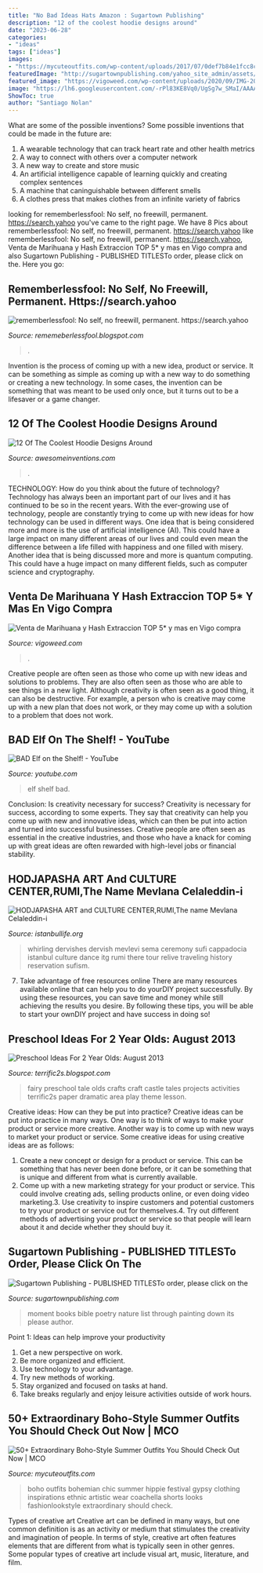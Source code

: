 ```yaml
---
title: "No Bad Ideas Hats Amazon : Sugartown Publishing"
description: "12 of the coolest hoodie designs around"
date: "2023-06-28"
categories:
- "ideas"
tags: ["ideas"]
images:
- "https://mycuteoutfits.com/wp-content/uploads/2017/07/0def7b84e1fcc8c29d3c6d15a2d055be.jpg"
featuredImage: "http://sugartownpublishing.com/yahoo_site_admin/assets/images/It_Lasts_a_Moment_Horse_Final_Cover.336114602_std.jpg"
featured_image: "https://vigoweed.com/wp-content/uploads/2020/09/IMG-20200728-WA0040.jpg"
image: "https://lh6.googleusercontent.com/-rPl83KE8Vq0/UgSg7w_SMaI/AAAAAAAAEDY/2ry14dmwHlQ/s640/blogger-image-140077300.jpg"
ShowToc: true
author: "Santiago Nolan"
---
```



What are some of the possible inventions?
Some possible inventions that could be made in the future are: 
1. A wearable technology that can track heart rate and other health metrics 
2. A way to connect with others over a computer network 
3. A new way to create and store music 
4. An artificial intelligence capable of learning quickly and creating complex sentences 
5. A machine that caninguishable between different smells 
6. A clothes press that makes clothes from an infinite variety of fabrics 

	

		
looking for rememberlessfool: No self, no freewill, permanent. https://search.yahoo you've came to the right page. We have 8 Pics about rememberlessfool: No self, no freewill, permanent. https://search.yahoo like rememberlessfool: No self, no freewill, permanent. https://search.yahoo, Venta de Marihuana y Hash Extraccion TOP 5* y mas en Vigo compra and also Sugartown Publishing - PUBLISHED TITLESTo order, please click on the. Here you go:
		
    
## Rememberlessfool: No Self, No Freewill, Permanent. Https://search.yahoo

<img loading=lazy src="https://1.bp.blogspot.com/-PFsnpVk_dL4/XkHvB3dar8I/AAAAAAAAclA/aPQLMYwuSbw5uON040Q9_DEqwhYK1e8CACLcBGAsYHQ/s1600/Untitled430.png" onerror="this.onerror=null;this.src='https://tse1.mm.bing.net/th?id=OIP.O7__VeO_Iysmd6yZRBpOqgHaEK&amp;pid=15.1';" alt="rememberlessfool: No self, no freewill, permanent. https://search.yahoo">

_Source: rememeberlessfool.blogspot.com_

>. 

	

Invention is the process of coming up with a new idea, product or service. It can be something as simple as coming up with a new way to do something or creating a new technology. In some cases, the invention can be something that was meant to be used only once, but it turns out to be a lifesaver or a game changer.

    
## 12 Of The Coolest Hoodie Designs Around

<img loading=lazy src="https://www.awesomeinventions.com/wp-content/uploads/2015/09/hoodie-oct.jpg" onerror="this.onerror=null;this.src='https://tse2.mm.bing.net/th?id=OIP.ZjeStz1BB_9XS0mgk23wqgHaHH&amp;pid=15.1';" alt="12 Of The Coolest Hoodie Designs Around">

_Source: awesomeinventions.com_

>. 

	

TECHNOLOGY: How do you think about the future of technology?
Technology has always been an important part of our lives and it has continued to be so in the recent years. With the ever-growing use of technology, people are constantly trying to come up with new ideas for how technology can be used in different ways. One idea that is being considered more and more is the use of artificial intelligence (AI). This could have a large impact on many different areas of our lives and could even mean the difference between a life filled with happiness and one filled with misery. Another idea that is being discussed more and more is quantum computing. This could have a huge impact on many different fields, such as computer science and cryptography.

    
## Venta De Marihuana Y Hash Extraccion TOP 5* Y Mas En Vigo Compra

<img loading=lazy src="https://vigoweed.com/wp-content/uploads/2020/09/IMG-20200728-WA0040.jpg" onerror="this.onerror=null;this.src='https://tse2.mm.bing.net/th?id=OIP.pECiQiyUp9lH-A2BKW5X7QHaJ4&amp;pid=15.1';" alt="Venta de Marihuana y Hash Extraccion TOP 5* y mas en Vigo compra">

_Source: vigoweed.com_

>. 

	

Creative people are often seen as those who come up with new ideas and solutions to problems. They are also often seen as those who are able to see things in a new light. Although creativity is often seen as a good thing, it can also be destructive. For example, a person who is creative may come up with a new plan that does not work, or they may come up with a solution to a problem that does not work.

    
## BAD Elf On The Shelf! - YouTube

<img loading=lazy src="https://i.ytimg.com/vi/h6o1S3o0C4c/hqdefault.jpg" onerror="this.onerror=null;this.src='https://tse4.mm.bing.net/th?id=OIP.qb2ejMUHo9Y5zYzTajmEewHaFj&amp;pid=15.1';" alt="BAD Elf on the Shelf! - YouTube">

_Source: youtube.com_

>elf shelf bad. 

	

Conclusion: Is creativity necessary for success?
Creativity is necessary for success, according to some experts. They say that creativity can help you come up with new and innovative ideas, which can then be put into action and turned into successful businesses. Creative people are often seen as essential in the creative industries, and those who have a knack for coming up with great ideas are often rewarded with high-level jobs or financial stability.

    
## HODJAPASHA ART And CULTURE CENTER,RUMI,The Name Mevlana Celaleddin-i

<img loading=lazy src="http://www.istanbullife.org/hodjapasha-culture-center/hodjapasha-dervish-show4-small.jpg" onerror="this.onerror=null;this.src='https://tse4.mm.bing.net/th?id=OIP.rKBOiF7-j_L8PATMJQvbBgAAAA&amp;pid=15.1';" alt="HODJAPASHA ART and CULTURE CENTER,RUMI,The name Mevlana Celaleddin-i">

_Source: istanbullife.org_

>whirling dervishes dervish mevlevi sema ceremony sufi cappadocia istanbul culture dance itg rumi there tour relive traveling history reservation sufism. 

	

7) Take advantage of free resources online
There are many resources available online that can help you to do yourDIY project successfully. By using these resources, you can save time and money while still achieving the results you desire. By following these tips, you will be able to start your ownDIY project and have success in doing so!

    
## Preschool Ideas For 2 Year Olds: August 2013

<img loading=lazy src="https://lh6.googleusercontent.com/-rPl83KE8Vq0/UgSg7w_SMaI/AAAAAAAAEDY/2ry14dmwHlQ/s640/blogger-image-140077300.jpg" onerror="this.onerror=null;this.src='https://tse2.mm.bing.net/th?id=OIP.8w1teQObuDPvlLTy_-9rnwHaFj&amp;pid=15.1';" alt="Preschool Ideas For 2 Year Olds: August 2013">

_Source: terrific2s.blogspot.com_

>fairy preschool tale olds crafts craft castle tales projects activities terrific2s paper dramatic area play theme lesson. 

	

Creative ideas: How can they be put into practice?
Creative ideas can be put into practice in many ways. One way is to think of ways to make your product or service more creative. Another way is to come up with new ways to market your product or service. Some creative ideas for using creative ideas are as follows:
1. Create a new concept or design for a product or service. This can be something that has never been done before, or it can be something that is unique and different from what is currently available.
2. Come up with a new marketing strategy for your product or service. This could involve creating ads, selling products online, or even doing video marketing.3. Use creativity to inspire customers and potential customers to try your product or service out for themselves.4. Try out different methods of advertising your product or service so that people will learn about it and decide whether they should buy it.

    
## Sugartown Publishing - PUBLISHED TITLESTo Order, Please Click On The

<img loading=lazy src="http://sugartownpublishing.com/yahoo_site_admin/assets/images/It_Lasts_a_Moment_Horse_Final_Cover.336114602_std.jpg" onerror="this.onerror=null;this.src='https://tse4.mm.bing.net/th?id=OIP.jJweOkIiFGn-a352LxDA6wAAAA&amp;pid=15.1';" alt="Sugartown Publishing - PUBLISHED TITLESTo order, please click on the">

_Source: sugartownpublishing.com_

>moment books bible poetry nature list through painting down its please author. 

	

Point 1: Ideas can help improve your productivity
1. Get a new perspective on work.
2. Be more organized and efficient.
3. Use technology to your advantage.
4. Try new methods of working.
5. Stay organized and focused on tasks at hand.
6. Take breaks regularly and enjoy leisure activities outside of work hours.

    
## 50+ Extraordinary Boho-Style Summer Outfits You Should Check Out Now | MCO

<img loading=lazy src="https://mycuteoutfits.com/wp-content/uploads/2017/07/0def7b84e1fcc8c29d3c6d15a2d055be.jpg" onerror="this.onerror=null;this.src='https://tse1.mm.bing.net/th?id=OIP.J20oNHi5PDZbKs1vdg4zYQHaLH&amp;pid=15.1';" alt="50+ Extraordinary Boho-Style Summer Outfits You Should Check Out Now | MCO">

_Source: mycuteoutfits.com_

>boho outfits bohemian chic summer hippie festival gypsy clothing inspirations ethnic artistic wear coachella shorts looks fashionlookstyle extraordinary should check. 

	

Types of creative art
Creative art can be defined in many ways, but one common definition is as an activity or medium that stimulates the creativity and imagination of people. In terms of style, creative art often features elements that are different from what is typically seen in other genres. Some popular types of creative art include visual art, music, literature, and film.

